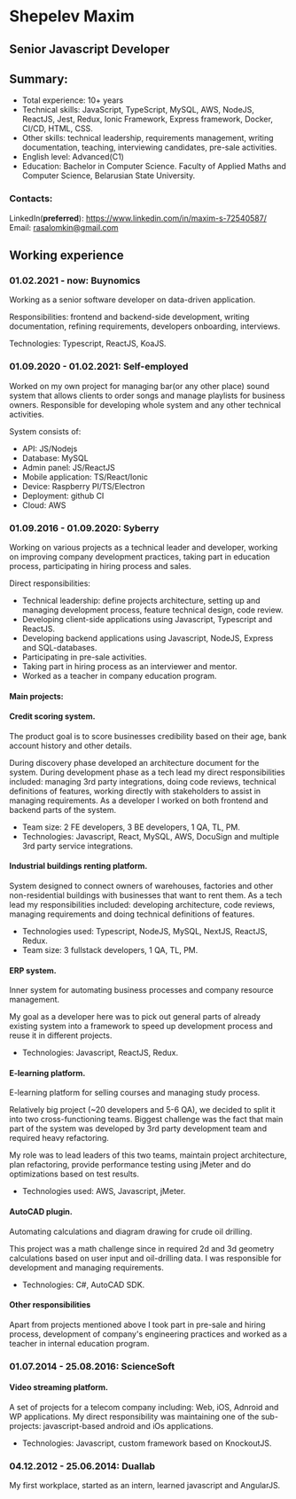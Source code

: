 # Shepelev Maxim

## Senior Javascript Developer

## Summary:
* Total experience: 10+ years
* Technical skills: JavaScript, TypeScript, MySQL, AWS, NodeJS, ReactJS, Jest, Redux, Ionic Framework, Express framework, Docker, CI/CD, HTML, CSS.
* Other skills: technical leadership, requirements management, writing documentation, teaching, interviewing candidates, pre-sale activities.
* English level: Advanced(C1)
* Education: Bachelor in Computer Science. Faculty of Applied Maths and Computer Science, Belarusian State University.

### Contacts:

LinkedIn(**preferred**): https://www.linkedin.com/in/maxim-s-72540587/
Email: <a href="mailto:rasalomkin@gmail.com">rasalomkin@gmail.com</a>  

## Working experience

### 01.02.2021 - now: Buynomics

Working as a senior software developer on data-driven application.

Responsibilities: frontend and backend-side development, writing documentation, refining requirements, developers onboarding, interviews.

Technologies: Typescript, ReactJS, KoaJS.

### 01.09.2020 - 01.02.2021: Self-employed

Worked on my own project for managing bar(or any other place) sound system that allows clients to order songs and manage playlists for business owners. Responsible for developing whole system and any other technical activities.

System consists of:
* API: JS/Nodejs
* Database: MySQL
* Admin panel: JS/ReactJS
* Mobile application: TS/React/Ionic
* Device: Raspberry PI/TS/Electron
* Deployment: github CI
* Cloud: AWS

### 01.09.2016 - 01.09.2020: Syberry

Working on various projects as a technical leader and developer, working on improving company development practices, taking part in education process, participating in hiring process and sales.

Direct responsibilities:
- Technical leadership: define projects architecture, setting up and managing development process, feature technical design, code review.
- Developing client-side applications using Javascript, Typescript and ReactJS.
- Developing backend applications using Javascript, NodeJS, Express and SQL-databases.
- Participating in pre-sale activities.
- Taking part in hiring process as an interviewer and mentor.
- Worked as a teacher in company education program.

#### Main projects:

#### Credit scoring system.
The product goal is to score businesses credibility based on their age, bank account history and other details.

During discovery phase developed an architecture document for the system. During development phase as a tech lead my direct responsibilities included: managing 3rd party integrations, doing code reviews, technical definitions of features, working directly with stakeholders to assist in managing requirements. As a developer I worked on both frontend and backend parts of the system.

* Team size: 2 FE developers, 3 BE developers, 1 QA, TL, PM.
* Technologies: Javascript, React, MySQL, AWS, DocuSign and multiple 3rd party service integrations.

#### Industrial buildings renting platform.

System designed to connect owners of warehouses, factories and other non-residential buildings with businesses that want to rent them. As a tech lead my responsibilities included: developing architecture, code reviews, managing requirements and doing technical definitions of features.

* Technologies used: Typescript, NodeJS, MySQL, NextJS, ReactJS, Redux.
* Team size: 3 fullstack developers, 1 QA, TL, PM.

#### ERP system.
Inner system for automating business processes and company resource management.

My goal as a developer here was to pick out general parts of already existing system into a framework to speed up development process and reuse it in different projects.
* Technologies: Javascript, ReactJS, Redux.

#### E-learning platform.
E-learning platform for selling courses and managing study process.

Relatively big project (~20 developers and 5-6 QA), we decided to split it into two cross-functioning teams. Biggest challenge was the fact that main part of the system was developed by 3rd party development team and required heavy refactoring.

My role was to lead leaders of this two teams, maintain project architecture, plan refactoring, provide performance testing using jMeter and do optimizations based on test results.

* Technologies used: AWS, Javascript, jMeter. 

#### AutoCAD plugin.
Automating calculations and diagram drawing for crude oil drilling.

This project was a math challenge since in required 2d and 3d geometry calculations based on user input and oil-drilling data. I was responsible for development and managing requirements.
* Technologies: C#, AutoCAD SDK.


#### Other responsibilities

Apart from projects mentioned above I took part in pre-sale and hiring process, development of company's engineering practices and worked as a teacher in internal education program.

### 01.07.2014 - 25.08.2016: ScienceSoft

#### Video streaming platform.

A set of projects for a telecom company including: Web, iOS, Adnroid and WP applications. My direct responsibility was maintaining one of the sub-projects: javascript-based android and iOs applications.

* Technologies: Javascript, custom framework based on KnockoutJS.

### 04.12.2012 - 25.06.2014: Duallab

My first workplace, started as an intern, learned javascript and AngularJS.
